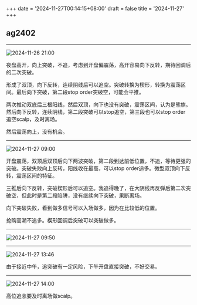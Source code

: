 +++
date = '2024-11-27T00:14:15+08:00'
draft = false
title = '2024-11-27'
+++

## ag2402

---

![2024-11-26 21:00](/img/2024-11-27-00-15-00.png)

夜盘高开，向上突破，不追，考虑到开盘偏震荡，高开容易向下反转，期待回调后的二次突破。

形成了双顶，向下反转，连续阴线后可以追空。突破转换为楔形，转换为震荡区间。最后向下突破，第二段stop order突破空，可能会平推。

两次推动双底后三根阳线，然后双顶，向下也没有突破，震荡区间，认为是熊旗。然后向下反转，连续阴线，第二段突破可以stop追空，第三段也可以stop order 追空scalp，及时离场。

然后震荡向上，没有机会。

---

![2024-11-27 09:00](/img/2024-11-27-11-00-07.png)

开盘震荡，双顶后双顶后向下两波突破，第二段到达前低位置，不追，等待更强的突破。突破失败向上反转，阳线收在最高，可以stop order追多。微型双顶向下反转，震荡区间的特征。

三推后向下反转，突破楔形后可以追空。我追得晚了，在大阴线再反弹后第二次突破空，但此时是第二段陷阱，没有继续向下突破，果断离场。

向下突破失败，看到做多信号可以入场做多，因为在比较低的位置。

抢购高潮不追多。楔形回调后突破可以突破做多。

---

![2024-11-27 09:50](/img/2024-11-27-11-09-53.png)

---

![2024-11-27 13:46](/img/2024-11-27-13-46-37.png)

由于接近中午，追突破有一定风险，下午开盘直接突破，不好交易。

---

![2024-11-27 14:00](/img/2024-11-27-17-04-22.png)

高位追涨要及时离场做scalp。
